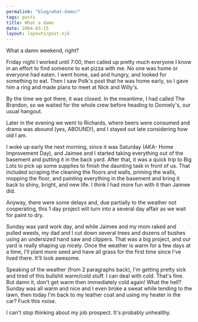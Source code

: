 ```yaml
---
permalink: "blog/what-damn/"
tags: posts
title: What a damn
date: 2004-03-15
layout: layouts/post.njk
---
```


What a damn weekend, right?

Friday night I worked until 7:00, then called up pretty much everyone I know in an effort to find someone to eat pizza with me. No one was home or everyone had eaten. I went home, sad and hungry, and looked for something to eat. Then I saw Polk's post that he was home early, so I gave him a ring and made plans to meet at Nick and Willy's. 

By the time we got there, it was closed. In the meantime, I had called The Brandon, so we waited for the whole crew before heading to Donnely's, our usual hangout.

Later in the evening we went to Richards, where beers were consumed and drama was abound (yes, ABOUND!), and I stayed out late considering how old I am. 

I woke up early the next morning, since it was Saturday (AKA- Home Improvement Day), and Jaimee and I started taking everything out of the basement and putting it in the back yard. After that, it was a quick trip to Big Lots to pick up some supplies to finish the daunting task in front of us. That included scraping the cleaning the floors and walls, priming the walls, mopping the floor, and painting everything in the basement and bring it back to shiny, bright, and new life. I think I had more fun with it than Jaimee did.

Anyway, there were some delays and, due partially to the weather not cooperating, this 1 day project will turn into a several day affair as we wait for paint to dry. 

Sunday was yard work day, and while Jaimee and my mom raked and pulled weeds, my dad and I cut down several trees and dozens of bushes using an undersized hand saw and clippers. That was a big project, and our yard is really shaping up nicely. Once the weather is warm for a few days at a time, I'll plant more seed and have all grass for the first time since I've lived there. It'll look awesome.

Speaking of the weather (from 2 paragraphs back), I'm getting pretty sick and tired of this bullshit warm/cold stuff. I can deal with cold. That's fine. But damn it, don't get warm then immediately cold again! What the hell? Sunday was all warm and nice and I even broke a sweat while tending to the lawn, then today I'm back to my leather coat and using my heater in the car? Fuck this noise. 

I can't stop thinking about my job prospect. It's probably unhealthy.